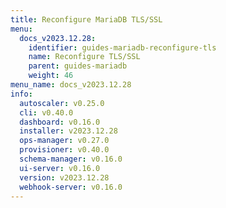 ```yaml
---
title: Reconfigure MariaDB TLS/SSL
menu:
  docs_v2023.12.28:
    identifier: guides-mariadb-reconfigure-tls
    name: Reconfigure TLS/SSL
    parent: guides-mariadb
    weight: 46
menu_name: docs_v2023.12.28
info:
  autoscaler: v0.25.0
  cli: v0.40.0
  dashboard: v0.16.0
  installer: v2023.12.28
  ops-manager: v0.27.0
  provisioner: v0.40.0
  schema-manager: v0.16.0
  ui-server: v0.16.0
  version: v2023.12.28
  webhook-server: v0.16.0
---
```


